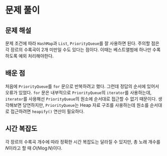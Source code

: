 # 문제 풀이

## 문제 해설

문제 조건에 따라 `HashMap`과 `List`, `PriorityQueue`를 잘 사용하면 된다. 주의할 점은 각 장르의 수록곡이 2개 미만일 수도 있다는 점이다. 이때는 베스트앨범에 하나만 수록하도록 예외 처리해야한다.

## 배운 점

처음에 `PriorityQueue`를 `for` 문으로 반복하려고 했다. 그런데 정답의 순서에 있어서 오류가 있었다. `for` 문은 내부적으로 `PriorityQueue`의 `iterator`를 사용하는데, `iterator`를 사용해선 `PriorityQueue`의 원소에 순서대로 접근할 수 없기 때문이다. 생각해보면 당연하지만, `PriorityQueue`는 Heap 자료 구조를 사용하는데 원소를 순서대로 접근하려면 `heapify()` 연산이 필요하다.

## 시간 복잡도

각 장르의 수록곡 개수에 따라 정확한 시간 복잡도는 달라질 수 있지만, 총 노래 개수를 $N$이라고 할 때 $O(N\log{N})$이다.